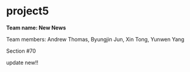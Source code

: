 # project5
**Team name: New News**

Team members: Andrew Thomas, Byungjin Jun, Xin Tong, Yunwen Yang

Section #70

update new!!
